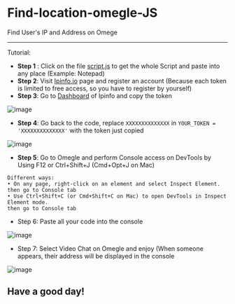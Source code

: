 # Find-location-omegle-JS
Find User's IP and Address on Omege

--------------------------------------------------- -

Tutorial:
 - **Step 1** : Click on the file [script.js](https://github.com/vietrux85/Find-location-omegle-JS/blob/main/script.js) to get the whole Script and paste into any place (Example: Notepad)
 - **Step 2**: Visit [Ipinfo.io](https://ipinfo.io) page and register an account
   (Because each token is limited to free access, so you have to register by yourself)
 - **Step 3**: Go to [Dashboard](https://ipinfo.io/account/home) of Ipinfo and copy the token
 
![image](https://user-images.githubusercontent.com/89530449/155847930-20fc77a4-1ec9-4d2d-af22-efc8af59a9e3.png)


 - **Step 4**: Go back to the code, replace ```XXXXXXXXXXXXXX``` in ```YOUR_TOKEN = 'XXXXXXXXXXXXXX'``` with the token just copied

![image](https://user-images.githubusercontent.com/89530449/155847727-1ba1e86d-70a1-45b6-9daa-5f6e7eda5c77.png)



 - **Step 5**: Go to Omegle and perform Console access on DevTools by Using F12 or Ctrl+Shift+J (Cmd+Opt+J on Mac)
```
Different ways:
• On any page, right-click on an element and select Inspect Element.
then go to Console tab
• Use Ctrl+Shift+C (or Cmd+Shift+C on Mac) to open DevTools in Inspect Element mode.
then go to Console tab
```
 - Step 6: Paste all your code into the console

![image](https://user-images.githubusercontent.com/89530449/155846919-f3c52f1d-3cd6-4ac8-9cfa-13c3ea029bd8.png)

- Step 7: Select Video Chat on Omegle and enjoy (When someone appears, their address will be displayed in the console

![image](https://user-images.githubusercontent.com/89530449/155846881-2202c7b6-24ab-4b02-8b7b-ac4144519b1f.png)

## Have a good day! 
